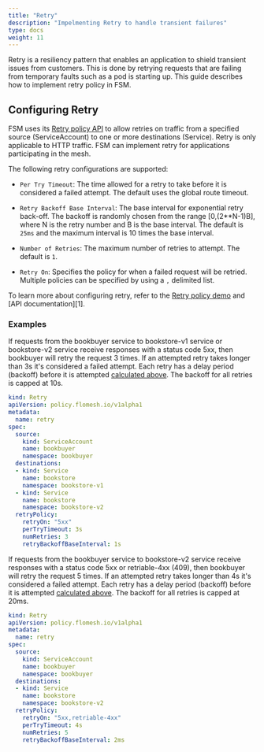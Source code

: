 ```yaml
---
title: "Retry"
description: "Impelmenting Retry to handle transient failures"
type: docs
weight: 11
---
```


Retry is a resiliency pattern that enables an application to shield transient issues from customers. This is done by retrying requests that are failing from temporary faults such as a pod is starting up. This guide describes how to implement retry policy in FSM.

## Configuring Retry

FSM uses its [Retry policy API](/api_reference/policy/v1alpha1/#policy.flomesh.io/v1alpha1.RetrySpec) to allow retries on traffic from a specified source (ServiceAccount) to one or more destinations (Service). Retry is only applicable to HTTP traffic. FSM can implement retry for applications participating in the mesh.

The following retry configurations are supported:

- `Per Try Timeout`: The time allowed for a retry to take before it is considered a failed attempt. The default uses the global route timeout.

- `Retry Backoff Base Interval`: The base interval for exponential retry back-off. The backoff is randomly chosen from the range [0,(2**N-1)B], where N is the retry number and B is the base interval. The default is `25ms` and the maximum interval is 10 times the base interval.

- `Number of Retries`: The maximum number of retries to attempt. The default is `1`.

- `Retry On`: Specifies the policy for when a failed request will be retried. Multiple policies can be specified by using a `,` delimited list.

To learn more about configuring retry, refer to the [Retry policy demo](/demos/traffic_management/retry_policy) and [API documentation][1].

### Examples
If requests from the bookbuyer service to bookstore-v1 service or bookstore-v2 service receive responses with a status code 5xx, then bookbuyer will retry the request 3 times. If an attempted retry takes longer than 3s it's considered a failed attempt. Each retry has a delay period (backoff) before it is attempted [calculated above](#configuring-retry). The backoff for all retries is capped at 10s.
```yaml
kind: Retry
apiVersion: policy.flomesh.io/v1alpha1
metadata:
  name: retry
spec:
  source:
    kind: ServiceAccount
    name: bookbuyer
    namespace: bookbuyer
  destinations:
  - kind: Service
    name: bookstore
    namespace: bookstore-v1
  - kind: Service
    name: bookstore
    namespace: bookstore-v2
  retryPolicy:
    retryOn: "5xx"
    perTryTimeout: 3s
    numRetries: 3
    retryBackoffBaseInterval: 1s
```

If requests from the bookbuyer service to bookstore-v2 service receive responses with a status code 5xx or retriable-4xx (409), then bookbuyer will retry the request 5 times. If an attempted retry takes longer than 4s it's considered a failed attempt. Each retry has a delay period (backoff) before it is attempted [calculated above](#configuring-retry). The backoff for all retries is capped at 20ms.
```yaml
kind: Retry
apiVersion: policy.flomesh.io/v1alpha1
metadata:
  name: retry
spec:
  source:
    kind: ServiceAccount
    name: bookbuyer
    namespace: bookbuyer
  destinations:
  - kind: Service
    name: bookstore
    namespace: bookstore-v2
  retryPolicy:
    retryOn: "5xx,retriable-4xx"
    perTryTimeout: 4s
    numRetries: 5
    retryBackoffBaseInterval: 2ms
```